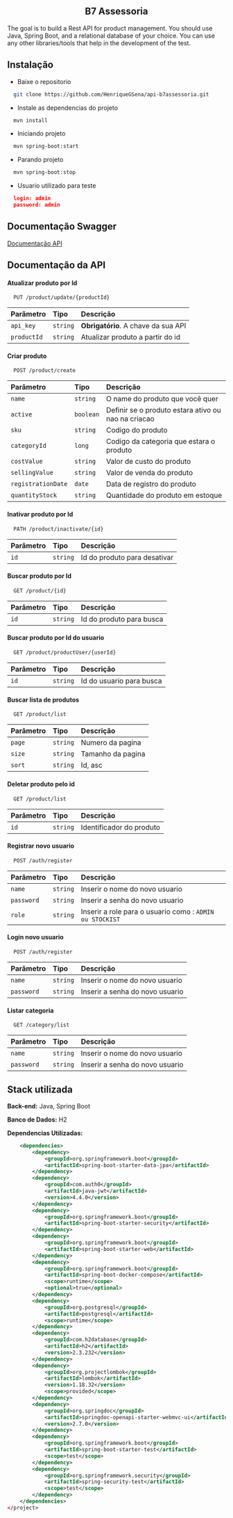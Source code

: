  <div>
  <h2 align="center">B7 Assessoria</h2>
</div>

The goal is to build a Rest API for product management. You should use Java, Spring Boot, and a relational database of your choice. You can use any other libraries/tools that help in the development of the test.


## Instalação

- Baixe o repositorio
```bash
  git clone https://github.com/HenriqueGSena/api-b7assessoria.git
```

- Instale as dependencias do projeto
```bash
  mvn install
```

- Iniciando projeto
```bash
  mvn spring-boot:start
```

- Parando projeto
```bash
  mvn spring-boot:stop
``` 

- Usuario utilizado para teste
```json
  login: admin
  password: admin
``` 

## Documentação Swagger

[Documentação API](http://localhost:8080/swagger-ui.html)


## Documentação da API

#### Atualizar produto por Id

```http
  PUT /product/update/{productId}
```

| Parâmetro   | Tipo       | Descrição                           |
| :---------- | :--------- | :---------------------------------- |
| `api_key` | `string` | **Obrigatório**. A chave da sua API |
| `productId` | `string` | Atualizar produto a partir do id |

#### Criar produto

```http
  POST /product/create
```

| Parâmetro   | Tipo       | Descrição                                   |
| :---------- | :--------- | :------------------------------------------ |
| `name`      | `string` | O name do produto que você quer |
| `active`      | `boolean` | Definir se o produto estara ativo ou nao na criacao |
| `sku`      | `string` | Codigo do produto |
| `categoryId`      | `long` | Codigo da categoria que estara o produto |
| `costValue`      | `string` | Valor de custo do produto |
| `sellingValue`      | `string` | Valor de venda do produto |
| `registrationDate`      | `date` | Data de registro do produto |
| `quantityStock`      | `string` | Quantidade do produto em estoque |

#### Inativar produto por Id

```http
  PATH /product/inactivate/{id}
```

| Parâmetro   | Tipo       | Descrição                                   |
| :---------- | :--------- | :------------------------------------------ |
| `id`      | `string` | Id do produto para desativar |

#### Buscar produto por Id

```http
  GET /product/{id}
```

| Parâmetro   | Tipo       | Descrição                                   |
| :---------- | :--------- | :------------------------------------------ |
| `id`      | `string` | Id do produto para busca |

#### Buscar produto por Id do usuario

```http
  GET /product/productUser/{userId}
```

| Parâmetro   | Tipo       | Descrição                                   |
| :---------- | :--------- | :------------------------------------------ |
| `id`      | `string` | Id do usuario para busca |

#### Buscar lista de produtos

```http
  GET /product/list
```

| Parâmetro   | Tipo       | Descrição                                   |
| :---------- | :--------- | :------------------------------------------ |
| `page`      | `string` | Numero da pagina |
| `size`      | `string` | Tamanho da pagina |
| `sort`      | `string` | Id, asc |

#### Deletar produto pelo id

```http
  GET /product/list
```

| Parâmetro   | Tipo       | Descrição                                   |
| :---------- | :--------- | :------------------------------------------ |
| `id`      | `string` | Identificador do produto |

#### Registrar novo usuario

```http
  POST /auth/register
```

| Parâmetro   | Tipo       | Descrição                                   |
| :---------- | :--------- | :------------------------------------------ |
| `name`      | `string` | Inserir o nome do novo usuario |
| `password`      | `string` | Inserir a senha do novo usuario |
| `role`      | `string` | Inserir a role para o usuario como : `ADMIN ou STOCKIST` |

#### Login novo usuario

```http
  POST /auth/register
```

| Parâmetro   | Tipo       | Descrição                                   |
| :---------- | :--------- | :------------------------------------------ |
| `name`      | `string` | Inserir o nome do novo usuario |
| `password`      | `string` | Inserir a senha do novo usuario |

#### Listar categoria

```http
  GET /category/list
```

| Parâmetro   | Tipo       | Descrição                                   |
| :---------- | :--------- | :------------------------------------------ |
| `name`      | `string` | Inserir o nome do novo usuario |
| `password`      | `string` | Inserir a senha do novo usuario |

## Stack utilizada

**Back-end:** Java, Spring Boot

**Banco de Dados:** H2

**Dependencias Utilizadas:**

```xml
	<dependencies>
		<dependency>
			<groupId>org.springframework.boot</groupId>
			<artifactId>spring-boot-starter-data-jpa</artifactId>
		</dependency>
		<dependency>
			<groupId>com.auth0</groupId>
			<artifactId>java-jwt</artifactId>
			<version>4.4.0</version>
		</dependency>
		<dependency>
			<groupId>org.springframework.boot</groupId>
			<artifactId>spring-boot-starter-security</artifactId>
		</dependency>
		<dependency>
			<groupId>org.springframework.boot</groupId>
			<artifactId>spring-boot-starter-web</artifactId>
		</dependency>
		<dependency>
			<groupId>org.springframework.boot</groupId>
			<artifactId>spring-boot-docker-compose</artifactId>
			<scope>runtime</scope>
			<optional>true</optional>
		</dependency>
		<dependency>
			<groupId>org.postgresql</groupId>
			<artifactId>postgresql</artifactId>
			<scope>runtime</scope>
		</dependency>
		<dependency>
			<groupId>com.h2database</groupId>
			<artifactId>h2</artifactId>
			<version>2.3.232</version>
		</dependency>
		<dependency>
			<groupId>org.projectlombok</groupId>
			<artifactId>lombok</artifactId>
			<version>1.18.32</version>
			<scope>provided</scope>
		</dependency>
		<dependency>
			<groupId>org.springdoc</groupId>
			<artifactId>springdoc-openapi-starter-webmvc-ui</artifactId>
			<version>2.7.0</version>
		</dependency>
		<dependency>
			<groupId>org.springframework.boot</groupId>
			<artifactId>spring-boot-starter-test</artifactId>
			<scope>test</scope>
		</dependency>
		<dependency>
			<groupId>org.springframework.security</groupId>
			<artifactId>spring-security-test</artifactId>
			<scope>test</scope>
		</dependency>
	</dependencies>
</project>

```



